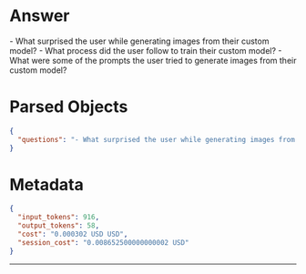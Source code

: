 # Answer

<questions>
- What surprised the user while generating images from their custom model?
- What process did the user follow to train their custom model?
- What were some of the prompts the user tried to generate images from their custom model?
</questions>

# Parsed Objects

```json
{
  "questions": "- What surprised the user while generating images from their custom model?\n- What process did the user follow to train their custom model?\n- What were some of the prompts the user tried to generate images from their custom model?"
}
```

# Metadata

```json
{
  "input_tokens": 916,
  "output_tokens": 58,
  "cost": "0.000302 USD USD",
  "session_cost": "0.008652500000000002 USD"
}
```

-----
